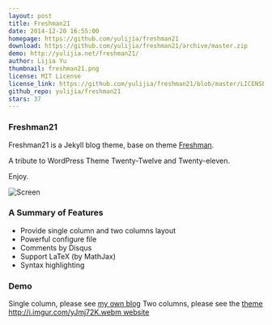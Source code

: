 ```yaml
---
layout: post
title: Freshman21
date: 2014-12-20 16:55:00
homepage: https://github.com/yulijia/freshman21
download: https://github.com/yulijia/freshman21/archive/master.zip
demo: http://yulijia.net/freshman21/
author: Lijia Yu
thumbnail: freshman21.png
license: MIT License
license_link: https://github.com/yulijia/freshman21/blob/master/LICENSE
github_repo: yulijia/freshman21
stars: 37
---
```


### Freshman21

Freshman21 is a Jekyll blog theme, base on theme
[Freshman](http://github.com/yulijia/freshman).

A tribute to WordPress Theme Twenty-Twelve and Twenty-eleven.

Enjoy.

![Screen](http://i.imgur.com/oSp7kacl.png)

### A Summary of Features

- Provide single column and two columns layout
- Powerful configure file
- Comments by Disqus
- Support LaTeX (by MathJax)
- Syntax highlighting

### Demo

Single column, please see [my own blog](http://yulijia.net/en/)
Two columns, please see the [theme
http://i.imgur.com/yJmj72K.webm
website](http://yulijia.net/freshman21/)

